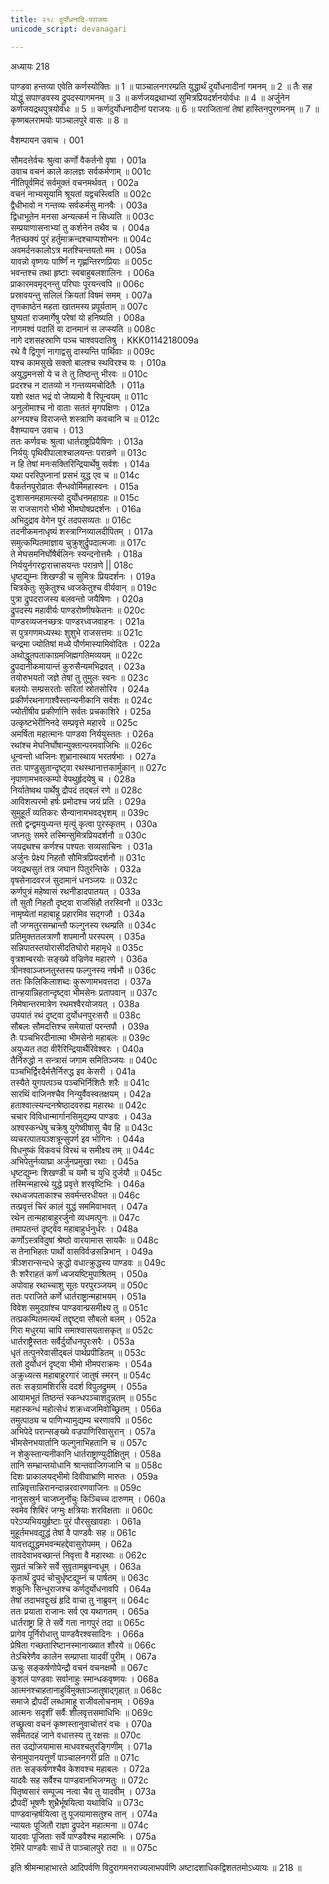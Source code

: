 ```yaml
---
title: २१८ दुर्योधनादि-पराजयः
unicode_script: devanagari

---
```



अध्यायः 218

पाण्डवा हन्तव्या एवेति कर्णस्योक्तिः ॥ 1 ॥ पाञ्चालनगरम्प्रति युद्धार्थं दुर्योधनादीनां गमनम् ॥ 2 ॥ तैः सह योद्धुं सपाण्डवस्य द्रुपदस्यागमनम् ॥ 3 ॥ कर्णजयद्रथाभ्यां सुमित्रप्रियदर्शनयोर्वधः ॥ 4 ॥ अर्जुनेन कर्णजयद्रथपुत्रयोर्वधः ॥ 5 ॥ कर्णदुर्योधनादीनां पराजयः ॥ 6 ॥ पराजितानां तेषां हास्तिनपुरगमनम् ॥ 7 ॥ कृष्णबलरामयोः पाञ्चालपुरे वासः ॥ 8 ॥

वैशम्पायन उवाच ।	001  

सौमदत्तेर्वचः श्रुत्वा कर्णो वैकर्तनो वृषा ।	001a  
उवाच वचनं काले कालज्ञः सर्वकर्मणाम् ॥	001c  
नीतिपूर्वमिदं सर्वमुक्तं वचनमर्थवत् ।	002a  
वचनं नाभ्यसूयामि श्रूयतां यद्वचस्त्विति ॥	002c  
द्वैधीभावो न गन्तव्यः सर्वकर्मसु मानवैः ।	003a  
द्विधाभूतेन मनसा अन्यत्कर्म न सिध्यति ॥	003c  
सम्प्रयाणासनाभ्यां तु कर्शनेन तथैव च ।	004a  
नैतच्छक्यं पुरं हर्तुमाक्रन्दश्चाप्यशोभनः ॥	004c  
अवमर्दनकालोऽत्र मतश्चिन्तयतो मम ।	005a  
यावन्नो वृष्णयः पार्ष्णिं न गृह्णन्तिरणप्रियाः ॥	005c  
भवन्तश्च तथा हृष्टाः स्वबाहुबलशालिनः ।	006a  
प्राकारमवमृद्नन्तु परिघाः पूरयन्त्वपि ॥	006c  
प्रस्रावयन्तु सलिलं क्रियतां विषमं समम् ।	007a  
तृणकाष्ठेन महता खातमस्य प्रपूर्यताम् ॥	007c  
घुष्यतां राजमार्गेषु परेषां यो हनिष्यति ।	008a  
नागमश्वं पदातिं वा दानमानं स लप्स्यति ॥	008c  
नागे दशसहस्राणि पञ्च चाश्वपदातिषु ।	KKK0114218009a  
रथे वै द्विगुणं नागाद्वसु दास्यन्ति पार्थिवाः ॥	009c  
यश्च कामसुखे सक्तो बालश्च स्थविरश्च यः ।	010a  
अयुद्धमनसो ये च ते तु तिष्ठन्तु भीरवः ॥	010c  
प्रदरश्च न दातव्यो न गन्तव्यमचोदितैः ।	011a  
यशो रक्षत भद्रं वो जेष्यामो वै रिपून्वयम् ॥	011c  
अनुलोमाश्च नो वाताः सततं मृगपक्षिणः ।	012a  
अग्नयश्च विराजन्ते शस्त्राणि कवचानि च ॥	012c  
वैशम्पायन उवाच ।	013  
ततः कर्णवचः श्रुत्वा धार्तराष्ट्रप्रियैषिणः ।	013a  
निर्ययुः पृथिवीपालाश्चालयन्तः परान्रणे ॥	013c  
न हि तेषां मनःसक्तिरिन्द्रियार्थेषु सर्वशः ।	014a  
यथा पररिपुघ्नानां प्रसभं युद्ध एव च ॥	014c  
वैकर्तनपुरोव्रातः सैन्धवोर्मिमहास्वनः ।	015a  
दुःशासनमहामत्स्यो दुर्योधनमहाग्रहः ॥	015c  
स राजसागरो भीमो भीमघोषप्रदर्शनः ।	016a  
अभिदुद्राव वेगेन पुरं तदपसव्यतः ॥	016c  
तदनीकमनाधृष्यं शस्त्राग्निव्यालदीपितम् ।	017a  
समुत्कम्पितमाज्ञाय चुक्रुशुर्द्रुपदात्मजाः ॥	017c  
ते मेघसमनिर्घोषैर्बलिनः स्यन्दनोत्तमैः ।	018a  
निर्ययुर्नगरद्वारात्त्रासयन्तः परान्रणे ||	018c  
धृष्टद्युम्नः शिखण्डी च सुमित्रः प्रियदर्शनः ।	019a  
चित्रकेतुः सुकेतुश्च ध्वजकेतुश्च वीर्यवान् ॥	019c  
पुत्रा द्रुपदराजस्य बलवन्तो जयैषिणः ।	020a  
द्रुपदस्य महावीर्यः पाण्डरोष्णीषकेतनः ॥	020c  
पाण्डरव्यजनच्छत्रः पाण्डरध्वजवाहनः ।	021a  
स पुत्रगणमध्यस्थः शुशुभे राजसत्तमः ॥	021c  
चन्द्रमा ज्योतिषां मध्ये पौर्णमास्यामिवोदितः ।	022a  
अथोद्धूतपताकाग्रमजिह्मगतिमव्ययम् ॥	022c  
द्रुपदानीकमायान्तं कुरुसैन्यमभिद्रवत् ।	023a  
तयोरुभयतो जज्ञे तेषां तु तुमुलः स्वनः ॥	023c  
बलयोः सम्प्रसरतोः सरितां स्रोतसोरिव ।	024a  
प्रकीर्णरथनागाश्वैस्तान्यनीकानि सर्वशः ॥	024c  
ज्योतींषीव प्रकीर्णानि सर्वतः प्रचकाशिरे ।	025a  
उत्कृष्टभेरीनिनदे सम्प्रवृत्ते महारवे ॥	025c  
अमर्षिता महात्मानः पाण्डवा निर्ययुस्ततः ।	026a  
रथांश्च मेघनिर्घोषान्युक्तान्परमवाजिभिः ॥	026c  
धून्वन्तो ध्वजिनः शुभ्रानास्थाय भरतर्षभाः ।	027a  
ततः पाण्डुसुतान्दृष्ट्वा रथस्थानात्तकार्मुकान् ॥	027c  
नृपाणामभवत्कम्पो वेपथुर्हृदयेषु च ।	028a  
निर्यातेष्वथ पार्थेषु द्रौपदं तद्बलं रणे ॥	028c  
आविशत्परमो हर्षः प्रमोदश्च जयं प्रति ।	029a  
सुमुहूर्तं व्यतिकरः सैन्यानामभवद्भृशम् ॥	039c  
ततो द्वन्द्वमयुध्यन्त मृत्युं कृत्वा पुरस्कृतम् ।	030a  
जघ्नतुः समरे तस्मिन्सुमित्रप्रियदर्शनौ ॥	030c  
जयद्रथश्च कर्णश्च पश्यतः सव्यसाचिनः ।	031a  
अर्जुनः प्रेक्ष्य निहतौ सौमित्रप्रियदर्शनौ ॥	031c  
जयद्रथसुतं तत्र जघान पितुरन्तिके ।	032a  
वृषसेनादवरजं सुदामानं धनञ्जयः ॥	032c  
कर्णपुत्रं महेष्वासं रथनीडादपातयत् ।	033a  
तौ सुतौ निहतौ दृष्ट्वा राजसिंहौ तरस्विनौ ॥	033c  
नामृष्येतां महाबाहू प्रहारमिव सद्गजौ ।	034a  
तौ जग्मतुरसम्भ्रान्तौ फल्गुनस्य रथम्प्रति ॥	034c  
प्रतिमुक्ततलत्राणौ शपमानौ परस्परम् ।	035a  
सन्निपातस्तयोरासीदतिघोरो महामृधे ॥	035c  
वृत्रशम्बरयोः सङ्ख्ये वज्रिणेव महारणे ।	036a  
त्रीनश्वाञ्जघ्नतुस्तस्य फल्गुनस्य नर्षभौ ॥	036c  
ततः किलिकिलाशब्दः कुरूणामभवत्तदा ।	037a  
तान्हयान्निहतान्दृष्ट्वा भीमसेनः प्रतापवान् ॥	037c  
निमेषान्तरमात्रेण रथमश्वैरयोजयत् ।	038a  
उपयातं रथं दृष्ट्वा दुर्योधनपुरःसरौ ॥	038c  
सौबलः सौमदत्तिश्च समेयातां परन्तपौ ।	039a  
तैः पञ्चभिरदीनात्मा भीमसेनो महाबलः ॥	039c  
अयुध्यत तदा वीरैरिन्द्रियार्थैरिवेश्वरः ।	040a  
तैर्निरुद्धो न सन्त्रासं जगाम समितिञ्जयः ॥	040c  
पञ्चभिर्द्विरदैर्मत्तैर्निरुद्ध इव केसरी ।	041a  
तस्यैते युगपत्पञ्च पञ्चभिर्निशितैः शरैः ॥	041c  
सारथिं वाजिनश्चैव निन्युर्वैवस्वतक्षयम् ।	042a  
हताश्वात्स्यन्दनश्रेष्ठादवरुह्य महारथः ॥	042c  
चचार विविधान्मार्गानसिमुद्यम्य पाण्डवः ।	043a  
अश्वस्कन्धेषु चक्रेषु युगेष्वीषासु चैव हि ॥	043c  
व्यचरत्पातयञ्शत्रून्सुपर्ण इव भोगिनः ।	044a  
विधनुष्कं विकवचं विरथं च समीक्ष्य तम् ॥	044c  
अभिपेतुर्नव्याघ्रा अर्जुनप्रमुखा रथाः ।	045a  
धृष्टद्युम्नः शिखण्डी च यमौ च युधि दुर्जयौ ॥	045c  
तस्मिन्महारथे युद्धे प्रवृत्ते शरवृष्टिभिः ।	046a  
रथध्वजपताकाश्च सवर्मन्तरधीयत ॥	046c  
तत्प्रवृत्तं चिरं कालं युद्धं सममिवाभवत् ।	047a  
रथेन तान्महाबाहुरर्जुनो व्यधमत्पुनः ॥	047c  
तमापतन्तं दृष्ट्वेव महाबाहुर्धनुर्धरः ।	048a  
कर्णोऽस्त्रविदुषां श्रेष्ठो वारयामास सायकैः ॥	048c  
स तेनाभिहतः पार्थो वासविर्वज्रसन्निभान् ।	049a  
त्रीञ्शरान्सन्दधे क्रुद्धो वधात्क्रुद्धस्य पाण्डवः ॥	049c  
तैः शरैराहतं कर्णं ध्वजयष्टिमुपाश्रितम् ।	050a  
अपोवाह रथाच्चाशु सूतः परपुरञ्जयम् ॥	050c  
ततः पराजिते कर्णे धार्तराष्ट्रान्महाभयम् ।	051a  
विवेश समुदग्रांश्च पाण्डवान्प्रसमीक्ष्य तु ॥	051c  
तत्प्रकम्पितमत्यर्थं तद्दृष्ट्वा सौबलो बलम् ।	052a  
गिरा मधुरया चापि समाश्वासयतासकृत् ॥	052c  
धार्तराष्ट्रैस्ततः सर्वैर्दुर्योधनपुरःसरैः ।	053a  
धृतं तत्पुनरेवासीद्बलं पार्थप्रपीडितम् ॥	053c  
ततो दुर्योधनं दृष्ट्वा भीमो भीमपराक्रमः ।	054a  
अक्रुध्यत्स महाबाहुरगारं जातुषं स्मरन् ॥	054c  
ततः सङ्ग्रामशिरसि ददर्श विपुलद्रुमम् ।	055a  
आयामभूतं तिष्ठन्तं स्कन्धपञ्चाशदुन्नतम् ॥	055c  
महास्कन्धं महोत्सेधं शक्रध्वजमिवोच्छ्रितम् ।	056a  
तमुत्पाठ्य च पाणिभ्यामुद्यम्य चरणावपि ॥	056c  
अभिपेदे परान्सङ्ख्ये वज्रपाणिरिवासुरान् ।	057a  
भीमसेनभयार्तानि फल्गुनाभिहतानि च ॥	057c  
न शेकुस्तान्यनीकानि धार्तराष्ट्राण्युदीक्षितुम् ।	058a  
तानि सम्भ्रान्तयोधानि श्रान्तवाजिगजानि च ॥	058c  
दिशः प्राकालयद्भीमो दिवीवाभ्राणि मारुतः ।	059a  
तान्निवृत्तान्निरानन्दान्नरवारणवाजिनः ॥	059c  
नानुसस्रुर्न चाजघ्नुर्नोचुः किञ्चिच्च दारुणम् ।	060a  
स्वमेव शिबिरं जग्मुः क्षत्रियाः शरविक्षताः ॥	060c  
परेऽप्यभिययुर्हृष्टाः पुरं पौरसुखावहाः ।	061a  
मुहूर्तमभवद्युद्धं तेषां वै पाण्डवैः सह ॥	061c  
यावत्तद्युद्धमभवन्महद्देवासुरोपमम् ।	062a  
तावदेवाभवच्छान्तं निवृत्ता वै महारथाः ॥	062c  
सुव्रतं चक्रिरे सर्वे सुवृतामब्रुवन्वधूम् ।	063a  
कृतार्थं द्रुपदं चोचुर्धृष्टद्युम्नं च पार्षतम् ॥	063c  
शकुनिः सिन्धुराजश्च कर्णदुर्योधनावपि ।	064a  
तेषां तदाभवद्दुःखं हृदि वाचा तु नाब्रुवन् ॥	064c  
ततः प्रयाता राजानः सर्व एव यथागतम् ।	065a  
धार्तराष्ट्रा हि ते सर्वे गता नागपुरं तदा ॥	065c  
प्रागेव पूर्निरोधात्तु पाण्डवैरश्वसादिनः ।	066a  
प्रेषिता गच्छतारिष्टानस्मानाख्यात शौरये ॥	066c  
तेऽचिरेणैव कालेन सम्प्राप्ता यादवीं पुरीम् ।	067a  
ऊचुः सङ्कर्षणोपेन्द्रौ वचनं वचनक्षमौ ॥	067c  
कुशलं पाण्डवाः सर्वानाहुः स्मान्धकवृष्णयः ।	068a  
आत्मनश्चाहतानाहुर्विमुक्ताञ्जातुषाद्गृहात् ॥	068c  
समाजे द्रौपदीं लब्धामाहू राजीवलोचनाम् ।	069a  
आत्मनः सदृशीं सर्वैः शीलवृत्तसमाधिभिः ॥	069c  
तच्छ्रुत्वा वचनं कृष्णस्तानुवाचोत्तरं वचः ।	070a  
सर्वमेतदहं जाने वधात्तस्य तु रक्षसः ॥	070c  
तत उद्योजयामास माधवश्चतुरङ्गिणीम् ।	071a  
सेनामुपानयत्तूर्णं पाञ्चालनगरीं प्रति ॥	071c  
ततः सङ्कर्षणश्चैव केशवश्च महाबलः ।	072a  
यादवैः सह सर्वैश्च पाण्डवानभिजग्मतुः ॥	072c  
पितृष्वसारं सम्पूज्य नत्वा चैव तु यादवीम् ।	073a  
द्रौपदीं भूषणैः शुभ्रैर्भूषयित्वा यथाविधि ॥	073c  
पाण्डवान्हर्षयित्वा तु पूजयामासतुश्च तान् ।	074a  
न्यायतः पूजितौ राज्ञा द्रुपदेन महात्मना ॥	074c  
यादवाः पूजिताः सर्वे पाण्डवैश्च महात्मभिः ।	075a  
रेमिरे पाण्डवैः सार्धं ते पाञ्चालपुरे तदा ॥ ॥	075c  

इति श्रीमन्माहाभारते आदिपर्वणि विदुरागमनराज्यलाभपर्वणि अष्टादशाधिकद्विशततमोऽध्यायः ॥ 218 ॥